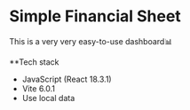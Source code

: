 # Simple Financial Sheet

This is a very very easy-to-use dashboard📊

**Tech stack
- JavaScript (React 18.3.1)
- Vite 6.0.1
- Use local data